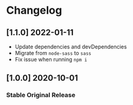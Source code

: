 # Changelog

## [1.1.0] 2022-01-11

- Update dependencies and devDependencies
- Migrate from `node-sass` to `sass`
- Fix issue when running `npm i`

## [1.0.0] 2020-10-01

### Stable Original Release
